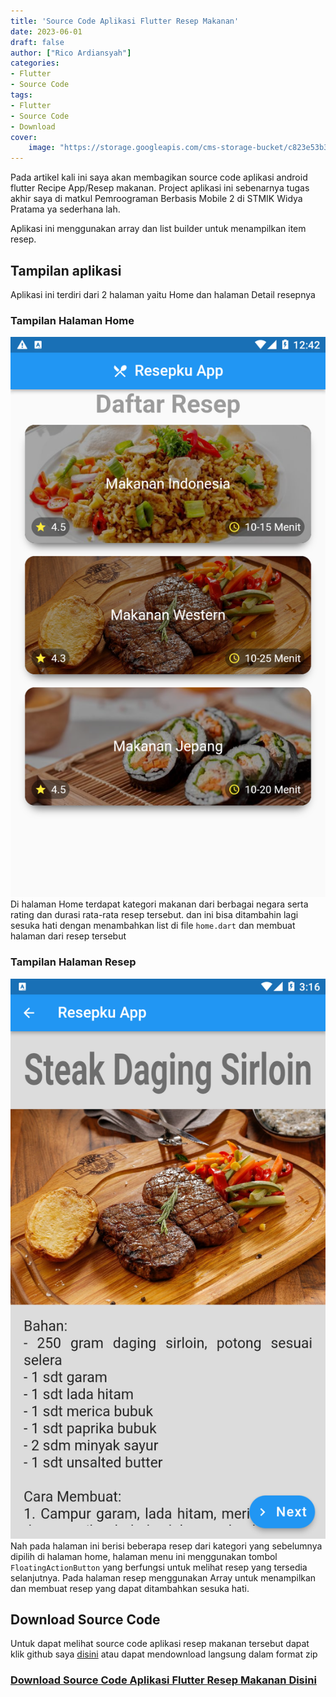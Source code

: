 ```yaml
---
title: 'Source Code Aplikasi Flutter Resep Makanan'
date: 2023-06-01
draft: false
author: ["Rico Ardiansyah"]
categories:
- Flutter
- Source Code
tags:
- Flutter
- Source Code
- Download
cover:
    image: "https://storage.googleapis.com/cms-storage-bucket/c823e53b3a1a7b0d36a9.png"
---
```

Pada artikel kali ini saya akan membagikan source code aplikasi android flutter Recipe App/Resep makanan. Project aplikasi ini sebenarnya tugas akhir saya di matkul Pemroograman Berbasis Mobile 2 di STMIK Widya Pratama ya sederhana lah.

Aplikasi ini menggunakan array dan list builder untuk menampilkan item resep.
## Tampilan aplikasi
Aplikasi ini terdiri dari 2 halaman yaitu Home dan halaman Detail resepnya

### Tampilan Halaman Home

![Home Screen](https://raw.githubusercontent.com/0xricoard/simple-recipe-app-flutter/master/assets/images/5880C0C4-6911-418E-BA46-9F9AF5A496DA.png)
Di halaman Home terdapat kategori makanan dari berbagai negara serta rating dan durasi rata-rata resep tersebut.
dan ini bisa ditambahin lagi sesuka hati dengan menambahkan list di file ``home.dart`` dan membuat halaman dari resep tersebut

### Tampilan Halaman Resep
 ![Halaman Resep](https://raw.githubusercontent.com/0xricoard/simple-recipe-app-flutter/master/assets/images/Screenshot_20221227-151655.png)
 Nah pada halaman ini berisi beberapa resep dari kategori yang sebelumnya dipilih di halaman home, halaman menu ini menggunakan tombol ``FloatingActionButton`` yang berfungsi untuk melihat resep yang tersedia selanjutnya.
 Pada halaman resep menggunakan Array untuk menampilkan dan membuat resep yang dapat ditambahkan sesuka hati.
 
 ## Download Source Code
 Untuk dapat melihat source code aplikasi resep makanan tersebut dapat klik github saya [disini](https://github.com/0xricoard/simple-recipe-app-flutter) 
 atau dapat mendownload langsung dalam format zip
 
 ### [Download Source Code Aplikasi Flutter Resep Makanan Disini](https://safelink-robotinternet.blogspot.com/p/generate.html?url=IyNYQVIlMDZaTSU1QyU1QklFJTA3JTVCTElNJTQwJTA3JTVCTk1aJTA3TSU1RUElNDBLWkklMDdaTSU1QyU1QyU1REROJTA1WFhJJTA1TVhBS01aJTA1TURYRUElNUIlMDdMWklHS0FaUCUxOCUwN0VHSyUwNkolNUQlNDAlNUNBTyUwNyUwNyUxMiU1QlglNUMlNUMlNDAjIw%3D%3D)

